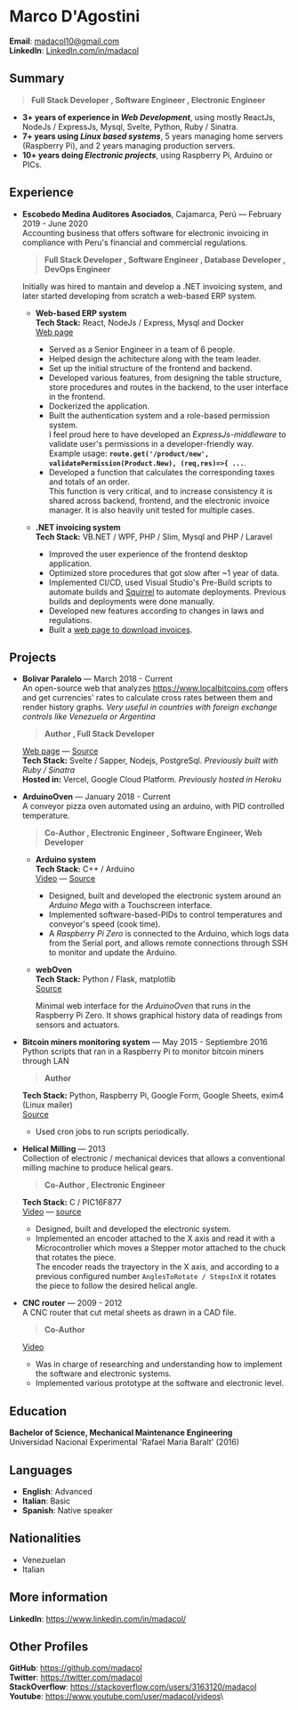 
# Marco D'Agostini

**Email**: madacol10@gmail.com\
**LinkedIn**: [LinkedIn.com/in/madacol](https://www.linkedin.com/in/madacol/)

## Summary

> **Full Stack Developer , Software Engineer , Electronic Engineer**

- **3+ years of experience in *Web Development***, using mostly ReactJs, NodeJs / ExpressJs, Mysql, Svelte, Python, Ruby / Sinatra.
- **7+ years using *Linux based systems***, 5 years managing home servers (Raspberry Pi), and 2 years managing production servers.
- **10+ years doing *Electronic projects***, using Raspberry Pi, Arduino or PICs.

## Experience

- **Escobedo Medina Auditores Asociados**, Cajamarca, Perú  —  February 2019 - June 2020\
  Accounting business that offers software for electronic invoicing in compliance with Peru's financial and commercial regulations.

  > **Full Stack Developer , Software Engineer , Database Developer , DevOps Engineer**

  Initially was hired to mantain and develop a .NET invoicing system, and later started developing from scratch a web-based ERP system.

  - **Web-based ERP system**\
    **Tech Stack:** React, NodeJs / Express, Mysql and Docker\
    [Web page](https://app.mifacturaperu.com)

    - Served as a Senior Engineer in a team of 6 people.
    - Helped design the achitecture along with the team leader.
    - Set up the initial structure of the frontend and backend.
    - Developed various features, from designing the table structure, store procedures and routes in the backend, to the user interface in the frontend.
    - Dockerized the application.
    - Built the authentication system and a role-based permission system.\
    I feel proud here to have developed an *ExpressJs-middleware* to validate user's permissions in a developer-friendly way.\
    Example usage: **`route.get('/product/new', validatePermission(Product.New), (req,res)=>{ ...`**.
    - Developed a function that calculates the corresponding taxes and totals of an order.\
    This function is very critical, and to increase consistency it is shared across backend, frontend, and the electronic invoice manager. It is also heavily unit tested for multiple cases.

  - **.NET invoicing system**\
    **Tech Stack:** VB.NET / WPF, PHP / Slim, Mysql and PHP / Laravel

    - Improved the user experience of the frontend desktop application.
    - Optimized store procedures that got slow after ~1 year of data.
    - Implemented CI/CD, used Visual Studio's Pre-Build scripts to automate builds and [Squirrel](https://github.com/Squirrel/Squirrel.Windows) to automate deployments. Previous builds and deployments were done manually.
    - Developed new features according to changes in laws and regulations.
    - Built a [web page to download invoices](http://www.mifacturaperu.com/).

## Projects

- **Bolivar Paralelo** — March 2018 - Current\
  An open-source web that analyzes <https://www.localbitcoins.com> offers and get currencies' rates to calculate cross rates between them and render history graphs. *Very useful in countries with foreign exchange controls like Venezuela or Argentina*

  > **Author , Full Stack Developer**

  [Web page](https://bolivarparalelo.com) — [Source](https://github.com/madacol/bolivarparalelo)\
  **Tech Stack:** Svelte / Sapper, Nodejs, PostgreSql. *Previously built with Ruby / Sinatra*\
  **Hosted in:** Vercel, Google Cloud Platform. *Previously hosted in Heroku*

- **ArduinoOven** — January 2018 - Current\
  A conveyor pizza oven automated using an arduino, with PID controlled temperature.

  > **Co-Author , Electronic Engineer , Software Engineer, Web Developer**

  - **Arduino system**\
    **Tech Stack:** C++ / Arduino\
    [Video](https://www.youtube.com/watch?v=MHU5xQRTyus) — [Source](https://github.com/madacol/ArduinoOven)

    - Designed, built and developed the electronic system around an *Arduino Mega* with a Touchscreen interface.
    - Implemented software-based-PIDs to control temperatures and conveyor's speed (cook time).
    - A *Raspberry Pi Zero* is connected to the Arduino, which logs data from the Serial port, and allows remote connections through SSH to monitor and update the Arduino.

  - **webOven**\
    **Tech Stack:** Python / Flask, matplotlib\
    [Source](https://github.com/madacol/webOven)

    Minimal web interface for the *ArduinoOven* that runs in the Raspberry Pi Zero. It shows graphical history data of readings from sensors and actuators.

- **Bitcoin miners monitoring system** — May 2015 - Septiembre 2016\
  Python scripts that ran in a Raspberry Pi to monitor bitcoin miners through LAN

  > **Author**

  **Tech Stack:** Python, Raspberry Pi, Google Form, Google Sheets, exim4 (Linux mailer)\
  [Source](https://github.com/madacol/bitcoin-miners-monitor)

  - Used cron jobs to run scripts periodically.

- **Helical Milling** — 2013\
  Collection of electronic / mechanical devices that allows a conventional milling machine to produce helical gears.

  > **Co-Author , Electronic Engineer**

  **Tech Stack:** C / PIC16F877\
  [Video](https://www.youtube.com/watch?v=wu8dKf8xgoI) — [source](https://github.com/madacol/helical-milling)

  - Designed, built and developed the electronic system.
  - Implemented an encoder attached to the X axis and read it with a Microcontroller which moves a Stepper motor attached to the chuck that rotates the piece.\
  The encoder reads the trayectory in the X axis, and according to a previous configured number `AnglesToRotate / StepsInX` it rotates the piece to follow the desired helical angle.

- **CNC router** — 2009 - 2012\
  A CNC router that cut metal sheets as drawn in a CAD file.

  > **Co-Author**

  [Video](https://www.youtube.com/watch?v=joTXaflXwJw)

  - Was in charge of researching and understanding how to implement the software and electronic systems.
  - Implemented various prototype at the software and electronic level.

## Education

**Bachelor of Science, Mechanical Maintenance Engineering**\
Universidad Nacional Experimental 'Rafael Maria Baralt' (2016)

## Languages

- **English**: Advanced
- **Italian**: Basic
- **Spanish**: Native speaker

## Nationalities

- Venezuelan
- Italian

## More information

**LinkedIn**: <https://www.linkedin.com/in/madacol/>

## Other Profiles

**GitHub**: <https://github.com/madacol>\
**Twitter**: <https://twitter.com/madacol>\
**StackOverflow**: <https://stackoverflow.com/users/3163120/madacol>\
**Youtube**: <https://www.youtube.com/user/madacol/videos>\
